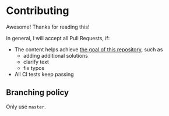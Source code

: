 # Contributing

Awesome! Thanks for reading this!

In general, I will accept all Pull Requests, if:

- The content helps achieve [the goal of this repository](faq.md), such as
  - adding additional solutions
  - clarify text
  - fix typos
- All CI tests keep passing

## Branching policy

Only use `master`.
